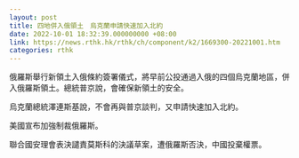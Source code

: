 ```yaml
---
layout: post
title: 四地併入俄領土　烏克蘭申請快速加入北約
date: 2022-10-01 18:32:39.000000000 +08:00
link: https://news.rthk.hk/rthk/ch/component/k2/1669300-20221001.htm
categories: rthk
---
```


俄羅斯舉行新領土入俄條約簽署儀式，將早前公投通過入俄的四個烏克蘭地區，併入俄羅斯領土。總統普京說，會確保新領土的安全。

烏克蘭總統澤連斯基說，不會再與普京談判，又申請快速加入北約。

美國宣布加強制裁俄羅斯。

聯合國安理會表決譴責莫斯科的決議草案，遭俄羅斯否決，中國投棄權票。
